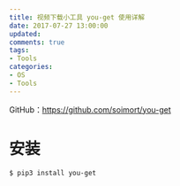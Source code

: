 ```yaml
---
title: 视频下载小工具 you-get 使用详解
date: 2017-07-27 13:00:00
updated:
comments: true
tags:
- Tools
categories:
- OS
- Tools
---
```


GitHub：https://github.com/soimort/you-get

<!--more-->

# 安装

```bash
$ pip3 install you-get
```
